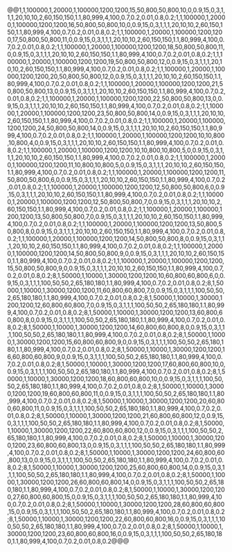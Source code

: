 @@1,1,100000,1,20000,1,100000,1200,1200,15,50,800,50,800,10,0,0.9,15,0,3,1,1,1,20,10,10,2,60,150,150,1.1,80,999,4,100,0.7,0.2,0.01,0.8,0.2;1,1,100000,1,20000,1,100000,1200,1200,16,50,800,50,800,10,0,0.9,15,0,3,1,1,1,20,10,10,2,60,150,150,1.1,80,999,4,100,0.7,0.2,0.01,0.8,0.2;1,1,100000,1,20000,1,100000,1200,1200,17,50,800,50,800,11,0,0.9,15,0,3,1,1,1,20,10,10,2,60,150,150,1.1,80,999,4,100,0.7,0.2,0.01,0.8,0.2;1,1,100000,1,20000,1,100000,1200,1200,18,50,800,50,800,11,0,0.9,15,0,3,1,1,1,20,10,10,2,60,150,150,1.1,80,999,4,100,0.7,0.2,0.01,0.8,0.2;1,1,100000,1,20000,1,100000,1200,1200,19,50,800,50,800,12,0,0.9,15,0,3,1,1,1,20,10,10,2,60,150,150,1.1,80,999,4,100,0.7,0.2,0.01,0.8,0.2;1,1,100000,1,20000,1,100000,1200,1200,20,50,800,50,800,12,0,0.9,15,0,3,1,1,1,20,10,10,2,60,150,150,1.1,80,999,4,100,0.7,0.2,0.01,0.8,0.2;1,1,100000,1,20000,1,100000,1200,1200,21,50,800,50,800,13,0,0.9,15,0,3,1,1,1,20,10,10,2,60,150,150,1.1,80,999,4,100,0.7,0.2,0.01,0.8,0.2;1,1,100000,1,20000,1,100000,1200,1200,22,50,800,50,800,13,0,0.9,15,0,3,1,1,1,20,10,10,2,60,150,150,1.1,80,999,4,100,0.7,0.2,0.01,0.8,0.2;1,1,100000,1,20000,1,100000,1200,1200,23,50,800,50,800,14,0,0.9,15,0,3,1,1,1,20,10,10,2,60,150,150,1.1,80,999,4,100,0.7,0.2,0.01,0.8,0.2;1,1,100000,1,20000,1,100000,1200,1200,24,50,800,50,800,14,0,0.9,15,0,3,1,1,1,20,10,10,2,60,150,150,1.1,80,999,4,100,0.7,0.2,0.01,0.8,0.2;1,1,100000,1,20000,1,100000,1200,1200,10,10,800,10,800,4,0,0.9,15,0,3,1,1,1,20,10,10,2,60,150,150,1.1,80,999,4,100,0.7,0.2,0.01,0.8,0.2;1,1,100000,1,20000,1,100000,1200,1200,10,10,800,10,800,5,0,0.9,15,0,3,1,1,1,20,10,10,2,60,150,150,1.1,80,999,4,100,0.7,0.2,0.01,0.8,0.2;1,1,100000,1,20000,1,100000,1200,1200,11,10,800,10,800,5,0,0.9,15,0,3,1,1,1,20,10,10,2,60,150,150,1.1,80,999,4,100,0.7,0.2,0.01,0.8,0.2;1,1,100000,1,20000,1,100000,1200,1200,11,50,800,50,800,6,0,0.9,15,0,3,1,1,1,20,10,10,2,60,150,150,1.1,80,999,4,100,0.7,0.2,0.01,0.8,0.2;1,1,100000,1,20000,1,100000,1200,1200,12,50,800,50,800,6,0,0.9,15,0,3,1,1,1,20,10,10,2,60,150,150,1.1,80,999,4,100,0.7,0.2,0.01,0.8,0.2;1,1,100000,1,20000,1,100000,1200,1200,12,50,800,50,800,7,0,0.9,15,0,3,1,1,1,20,10,10,2,60,150,150,1.1,80,999,4,100,0.7,0.2,0.01,0.8,0.2;1,1,100000,1,20000,1,100000,1200,1200,13,50,800,50,800,7,0,0.9,15,0,3,1,1,1,20,10,10,2,60,150,150,1.1,80,999,4,100,0.7,0.2,0.01,0.8,0.2;1,1,100000,1,20000,1,100000,1200,1200,13,50,800,50,800,8,0,0.9,15,0,3,1,1,1,20,10,10,2,60,150,150,1.1,80,999,4,100,0.7,0.2,0.01,0.8,0.2;1,1,100000,1,20000,1,100000,1200,1200,14,50,800,50,800,8,0,0.9,15,0,3,1,1,1,20,10,10,2,60,150,150,1.1,80,999,4,100,0.7,0.2,0.01,0.8,0.2;1,1,100000,1,20000,1,100000,1200,1200,14,50,800,50,800,9,0,0.9,15,0,3,1,1,1,20,10,10,2,60,150,150,1.1,80,999,4,100,0.7,0.2,0.01,0.8,0.2;1,1,100000,1,20000,1,100000,1200,1200,15,50,800,50,800,9,0,0.9,15,0,3,1,1,1,20,10,10,2,60,150,150,1.1,80,999,4,100,0.7,0.2,0.01,0.8,0.2;8,1,50000,1,10000,1,30000,1200,1200,10,60,800,60,800,6,0,0.9,15,0,3,1,1,1,100,50,50,2,65,180,180,1.1,80,999,4,100,0.7,0.2,0.01,0.8,0.2;8,1,50000,1,10000,1,30000,1200,1200,11,60,800,60,800,7,0,0.9,15,0,3,1,1,1,100,50,50,2,65,180,180,1.1,80,999,4,100,0.7,0.2,0.01,0.8,0.2;8,1,50000,1,10000,1,30000,1200,1200,12,60,800,60,800,7,0,0.9,15,0,3,1,1,1,100,50,50,2,65,180,180,1.1,80,999,4,100,0.7,0.2,0.01,0.8,0.2;8,1,50000,1,10000,1,30000,1200,1200,13,60,800,60,800,8,0,0.9,15,0,3,1,1,1,100,50,50,2,65,180,180,1.1,80,999,4,100,0.7,0.2,0.01,0.8,0.2;8,1,50000,1,10000,1,30000,1200,1200,14,60,800,60,800,8,0,0.9,15,0,3,1,1,1,100,50,50,2,65,180,180,1.1,80,999,4,100,0.7,0.2,0.01,0.8,0.2;8,1,50000,1,10000,1,30000,1200,1200,15,60,800,60,800,9,0,0.9,15,0,3,1,1,1,100,50,50,2,65,180,180,1.1,80,999,4,100,0.7,0.2,0.01,0.8,0.2;8,1,50000,1,10000,1,30000,1200,1200,16,60,800,60,800,9,0,0.9,15,0,3,1,1,1,100,50,50,2,65,180,180,1.1,80,999,4,100,0.7,0.2,0.01,0.8,0.2;8,1,50000,1,10000,1,30000,1200,1200,17,60,800,60,800,10,0,0.9,15,0,3,1,1,1,100,50,50,2,65,180,180,1.1,80,999,4,100,0.7,0.2,0.01,0.8,0.2;8,1,50000,1,10000,1,30000,1200,1200,18,60,800,60,800,10,0,0.9,15,0,3,1,1,1,100,50,50,2,65,180,180,1.1,80,999,4,100,0.7,0.2,0.01,0.8,0.2;8,1,50000,1,10000,1,30000,1200,1200,19,60,800,60,800,11,0,0.9,15,0,3,1,1,1,100,50,50,2,65,180,180,1.1,80,999,4,100,0.7,0.2,0.01,0.8,0.2;8,1,50000,1,10000,1,30000,1200,1200,20,60,800,60,800,11,0,0.9,15,0,3,1,1,1,100,50,50,2,65,180,180,1.1,80,999,4,100,0.7,0.2,0.01,0.8,0.2;8,1,50000,1,10000,1,30000,1200,1200,21,60,800,60,800,12,0,0.9,15,0,3,1,1,1,100,50,50,2,65,180,180,1.1,80,999,4,100,0.7,0.2,0.01,0.8,0.2;8,1,50000,1,10000,1,30000,1200,1200,22,60,800,60,800,12,0,0.9,15,0,3,1,1,1,100,50,50,2,65,180,180,1.1,80,999,4,100,0.7,0.2,0.01,0.8,0.2;8,1,50000,1,10000,1,30000,1200,1200,23,60,800,60,800,13,0,0.9,15,0,3,1,1,1,100,50,50,2,65,180,180,1.1,80,999,4,100,0.7,0.2,0.01,0.8,0.2;8,1,50000,1,10000,1,30000,1200,1200,24,60,800,60,800,13,0,0.9,15,0,3,1,1,1,100,50,50,2,65,180,180,1.1,80,999,4,100,0.7,0.2,0.01,0.8,0.2;8,1,50000,1,10000,1,30000,1200,1200,25,60,800,60,800,14,0,0.9,15,0,3,1,1,1,100,50,50,2,65,180,180,1.1,80,999,4,100,0.7,0.2,0.01,0.8,0.2;8,1,50000,1,10000,1,30000,1200,1200,26,60,800,60,800,14,0,0.9,15,0,3,1,1,1,100,50,50,2,65,180,180,1.1,80,999,4,100,0.7,0.2,0.01,0.8,0.2;8,1,50000,1,10000,1,30000,1200,1200,27,60,800,60,800,15,0,0.9,15,0,3,1,1,1,100,50,50,2,65,180,180,1.1,80,999,4,100,0.7,0.2,0.01,0.8,0.2;8,1,50000,1,10000,1,30000,1200,1200,28,60,800,60,800,15,0,0.9,15,0,3,1,1,1,100,50,50,2,65,180,180,1.1,80,999,4,100,0.7,0.2,0.01,0.8,0.2;8,1,50000,1,10000,1,30000,1200,1200,22,60,800,60,800,16,0,0.9,15,0,3,1,1,1,100,50,50,2,65,180,180,1.1,80,999,4,100,0.7,0.2,0.01,0.8,0.2;8,1,50000,1,10000,1,30000,1200,1200,23,60,800,60,800,16,0,0.9,15,0,3,1,1,1,100,50,50,2,65,180,180,1.1,80,999,4,100,0.7,0.2,0.01,0.8,0.2@@@
